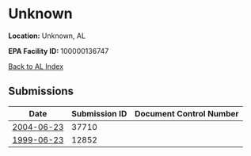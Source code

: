 # Unknown

**Location:** Unknown, AL

**EPA Facility ID:** 100000136747

[Back to AL Index](../../index.md)

## Submissions

| Date | Submission ID | Document Control Number |
|------|--------------|-------------------------|
| [2004-06-23](submissions/37710.md) | 37710 |  |
| [1999-06-23](submissions/12852.md) | 12852 |  |
